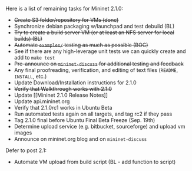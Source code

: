 Here is a list of remaining tasks for Mininet 2.1.0:

* ~~Create S3 folder/repository for VMs (done)~~
* Synchronize debian packaging w/launchpad and test debuild (BL)
* ~~Try to create a build server VM (or at least an NFS server for local builds) (BL)~~
* ~~Automate `examples/` testing as much as possible (BOC)~~
* See if there are any high-leverage unit tests we can quickly create and add to `make test`
* ~~Pre-announce on `mininet-discuss` for additional testing and feedback~~
* Any final proofreading, verification, and editing of text files (`README`, `INSTALL`, etc.)
* Update Download/Installation instructions for 2.1.0
* ~~Verify that Walkthrough works with 2.1.0~~
* Update [[Mininet 2.1.0 Release Notes]]
* Update api.mininet.org
* Verify that 2.1.0rc1 works in Ubuntu Beta
* Run automated tests again on all targets, and tag rc2 if they pass
* Tag 2.1.0 final before Ubuntu Final Beta Freeze (Sep. 19th)
* Determine upload service (e.g. bitbucket, sourceforge) and upload vm images
* Announce on mininet.org blog and on `mininet-discuss`


Defer to post 2.1:

* Automate VM upload from build script (BL - add function to script)
